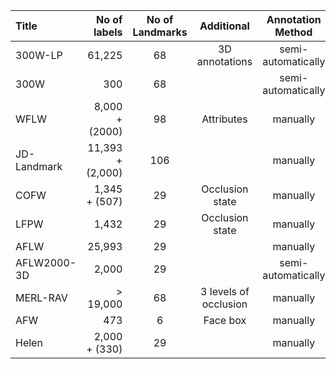 | Title     |   No of labels   |   No of Landmarks  | Additional | Annotation Method  |Download| Date|
|:----------|-----------------:|:------------------:|:--------------:|:-------------------:|:------:|:---:|
300W-LP | 61,225 | 68 | 3D annotations | semi-automatically   |  [Link](http://www.cbsr.ia.ac.cn/users/xiangyuzhu/projects/3DDFA/main.htm) | 2016 |
300W    | 300    | 68     | |semi-automatically  | [Link](https://ibug.doc.ic.ac.uk/resources/300-W/)| 2013 |
|WFLW   | 8,000 + (2000)| 98 | Attributes | manually | [Link](https://wywu.github.io/projects/LAB/WFLW.html) |  2018 |
JD-Landmark | 11,393 + (2,000) | 106 ||manually |[Link](https://facial-landmarks-localization-challenge.github.io/#index)| 2019 |
COFW | 1,345 + (507) | 29 |  Occlusion state  | manually |[Link](http://www.vision.caltech.edu/xpburgos/ICCV13/#dataset)| 2013 |
LFPW | 1,432 | 29 | Occlusion state| manually|[Link](https://neerajkumar.org/databases/lfpw/)| 2011 |
AFLW  | 25,993 | 29 || manually | [Link](https://www.tugraz.at/institute/icg/research/team-bischof/lrs/downloads/aflw/) | 2011
AFLW2000-3D | 2,000 | 29 || semi-automatically | [Link](http://www.cbsr.ia.ac.cn/users/xiangyuzhu/projects/3DDFA/main.htm) | 2016 |
MERL-RAV    | > 19,000 |  68 | 3 levels of occlusion | manually | [Link](https://www.merl.com/pub/tmarks/MERL-RAV/)
AFW | 473 | 6 | Face box| manually | | 2012
Helen | 2,000 + (330) | 29 | | manually | [Link](http://www.ifp.illinois.edu/~vuongle2/helen/) | 2012
